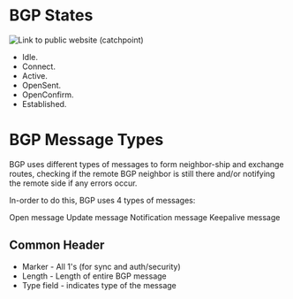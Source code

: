 # BGP States

![Link to public website (catchpoint)](https://www.catchpoint.com/bgp-monitoring/bgp-states)

- Idle.
- Connect.
- Active.
- OpenSent.
- OpenConfirm.
- Established.

# BGP Message Types

BGP uses different types of messages to form neighbor-ship and exchange routes, checking if the remote BGP neighbor is still there and/or notifying the remote side if any errors occur.

In-order to do this, BGP uses 4 types of messages:

Open message
Update message
Notification message
Keepalive message

## Common Header


- Marker - All 1's (for sync and auth/security)
- Length - Length of entire BGP message
- Type field - indicates type of the message

